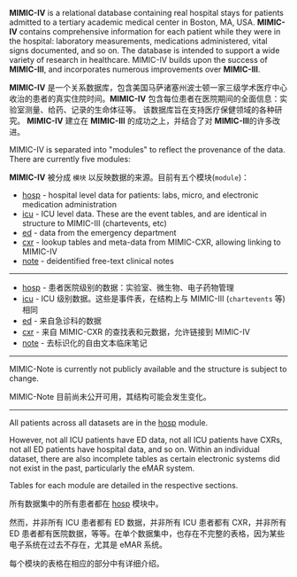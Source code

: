 **MIMIC-IV** is a relational database containing real hospital stays for patients admitted to a tertiary academic medical center in Boston, MA, USA. **MIMIC-IV** contains comprehensive information for each patient while they were in the hospital: laboratory measurements, medications administered, vital signs documented, and so on.
The database is intended to support a wide variety of research in healthcare.
MIMIC-IV builds upon the success of **MIMIC-III**, and incorporates numerous improvements over **MIMIC-III**.

**MIMIC-IV** 是一个关系数据库，包含美国马萨诸塞州波士顿一家三级学术医疗中心收治的患者的真实住院时间。**MIMIC-IV** 包含每位患者在医院期间的全面信息：实验室测量、给药、记录的生命体征等。
该数据库旨在支持医疗保健领域的各种研究。
**MIMIC-IV** 建立在 **MIMIC-III** 的成功之上，并结合了对 **MIMIC-III**的许多改进。

MIMIC-IV is separated into "modules" to reflect the provenance of the data. There are currently five modules:

**MIMIC-IV** 被分成 `模块` 以反映数据的来源。目前有五个模块(`module`)：


- [hosp](./modules/hosp/_index.md) - hospital level data for patients: labs, micro,  and  electronic medication administration
- [icu](./modules/icu/_index.md) - ICU level data. These are the event tables, and are identical in structure to MIMIC-III (chartevents, etc)
- [ed](./modules/ed/_index.md) - data from the emergency department
- [cxr](./modules/cxr/_index.md) - lookup tables and meta-data from MIMIC-CXR, allowing linking to MIMIC-IV
- [note](./modules/note/_index.md) - deidentified free-text clinical notes

---

- [hosp](./modules/hosp/_index.md) - 患者医院级别的数据：实验室、微生物、电子药物管理
- [icu](./modules/icu/_index.md) - ICU 级别数据。这些是事件表，在结构上与 MIMIC-III (`chartevents` 等) 相同
- [ed](./modules/ed/_index.md) - 来自急诊科的数据
- [cxr](./modules/cxr/_index.md) - 来自 MIMIC-CXR 的查找表和元数据，允许链接到 MIMIC-IV
- [note](./modules/note/_index.md) - 去标识化的自由文本临床笔记

---

MIMIC-Note is currently not publicly available and the structure is subject to change.

MIMIC-Note 目前尚未公开可用，其结构可能会发生变化。

---

All patients across all datasets are in the [hosp](./modules/hosp) module. 

However, not all ICU patients have ED data, not all ICU patients have CXRs, not all ED patients have hospital data, and so on. Within an individual dataset, there are also incomplete tables as certain electronic systems did not exist in the past, particularly the eMAR system.

Tables for each module are detailed in the respective sections.


所有数据集中的所有患者都在 [hosp](./modules/hosp/_index.md) 模块中。

然而，并非所有 ICU 患者都有 ED 数据，并非所有 ICU 患者都有 CXR，并非所有 ED 患者都有医院数据，等等。在单个数据集中，也存在不完整的表格，因为某些电子系统在过去不存在，尤其是 eMAR 系统。

每个模块的表格在相应的部分中有详细介绍。
